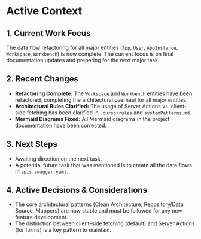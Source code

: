 # Active Context

## 1. Current Work Focus

The data flow refactoring for all major entities (`App`, `User`, `AppInstance`, `Workspace`, `Workbench`) is now complete. The current focus is on final documentation updates and preparing for the next major task.

## 2. Recent Changes

- **Refactoring Complete:** The `Workspace` and `Workbench` entities have been refactored, completing the architectural overhaul for all major entities.
- **Architectural Rules Clarified:** The usage of Server Actions vs. client-side fetching has been clarified in `.cursorrules` and `systemPatterns.md`.
- **Mermaid Diagrams Fixed:** All Mermaid diagrams in the project documentation have been corrected.

## 3. Next Steps

- Awaiting direction on the next task.
- A potential future task that was mentioned is to create all the data flows in `apis.swagger.yaml`.

## 4. Active Decisions & Considerations

- The core architectural patterns (Clean Architecture, Repository/Data Source, Mappers) are now stable and must be followed for any new feature development.
- The distinction between client-side fetching (default) and Server Actions (for forms) is a key pattern to maintain.
